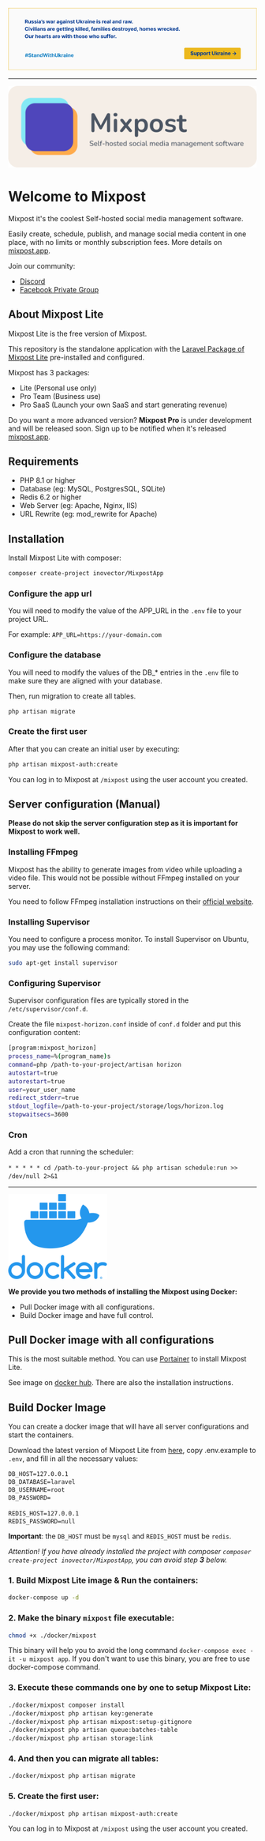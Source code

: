 [<img src="./art/standwithua.png" />](https://supportukrainenow.org)

* * *

[<img src="./art/logo.svg" alt="Logo Mixpost" />](https://mixpost.app)


# Welcome to Mixpost

Mixpost it's the coolest Self-hosted social media management software. 

Easily create, schedule, publish, and manage social media content in one place, with no limits or monthly subscription fees. More details on [mixpost.app](https://mixpost.app/).

Join our community:

- [Discord](https://discord.gg/5YdseZnK2Z)
- [Facebook Private Group](https://www.facebook.com/groups/inovector)

## About Mixpost Lite

Mixpost Lite is the free version of Mixpost.

This repository is the standalone application with the [Laravel Package of Mixpost Lite](https://github.com/inovector/mixpost) pre-installed and configured.

Mixpost has 3 packages:

- Lite (Personal use only)
- Pro Team (Business use)
- Pro SaaS (Launch your own SaaS and start generating revenue)

Do you want a more advanced version? **Mixpost Pro** is under development and will be released soon. Sign up to be notified when it's released [mixpost.app](https://mixpost.app/).

## Requirements

* PHP 8.1 or higher
* Database (eg: MySQL, PostgresSQL, SQLite)
* Redis 6.2 or higher
* Web Server (eg: Apache, Nginx, IIS)
* URL Rewrite (eg: mod_rewrite for Apache)

## Installation

Install Mixpost Lite with composer:

```bash
composer create-project inovector/MixpostApp
```

### Configure the app url

You will need to modify the value of the APP_URL in the `.env` file to your project URL.

For example: `APP_URL=https://your-domain.com`

### Configure the database

You will need to modify the values of the DB_* entries in the `.env` file to make sure they are aligned with your database.

Then, run migration to create all tables.

```bash
php artisan migrate
```

### Create the first user

After that you can create an initial user by executing:

```bash
php artisan mixpost-auth:create
```

You can log in to Mixpost at `/mixpost` using the user account you created.


## Server configuration (Manual)

**Please do not skip the server configuration step as it is important for Mixpost to work well.**

### Installing FFmpeg

Mixpost has the ability to generate images from video while uploading a video file. This would not be possible without
FFmpeg installed on your server.

You need to follow FFmpeg installation instructions on their [official website](https://ffmpeg.org/download.html).

### Installing Supervisor
You need to configure a process monitor. To install Supervisor on Ubuntu, you may use the following command: 

```bash
sudo apt-get install supervisor
```

### Configuring Supervisor

Supervisor configuration files are typically stored in the `/etc/supervisor/conf.d`. 

Create the file `mixpost-horizon.conf` inside of `conf.d` folder and put this configuration content:

```bash
[program:mixpost_horizon]
process_name=%(program_name)s
command=php /path-to-your-project/artisan horizon
autostart=true
autorestart=true
user=your_user_name
redirect_stderr=true
stdout_logfile=/path-to-your-project/storage/logs/horizon.log
stopwaitsecs=3600
```

### Cron
Add a cron that running the scheduler:

`* * * * * cd /path-to-your-project && php artisan schedule:run >> /dev/null 2>&1`

***

<img src="./art/docker.webp" width="200px" alt="Logo Docker" />

<br>

**We provide you two methods of installing the Mixpost using Docker:**

 - Pull Docker image with all configurations.
 - Build Docker image and have full control.

## Pull Docker image with all configurations
This is the most suitable method. You can use [Portainer](https://www.portainer.io/) to install Mixpost Lite.

See image on [docker hub](https://hub.docker.com/r/inovector/mixpost). There are also the installation instructions.


## Build Docker Image
You can create a docker image that will have all server configurations and start the containers.

Download the latest version of Mixpost Lite from [here](https://github.com/inovector/MixpostApp/releases), copy .env.example to `.env`, and fill in all the necessary values:
```env
DB_HOST=127.0.0.1
DB_DATABASE=laravel
DB_USERNAME=root
DB_PASSWORD=

REDIS_HOST=127.0.0.1
REDIS_PASSWORD=null
```

**Important**: the `DB_HOST` must be `mysql` and `REDIS_HOST` must be `redis`.

*Attention! If you have already installed the project with composer `composer create-project inovector/MixpostApp`, you can avoid step **3** below.*

### 1. Build Mixpost Lite image & Run the containers:
```bash
docker-compose up -d
```

### 2. Make the binary `mixpost` file executable:
```bash
chmod +x ./docker/mixpost
```
This binary will help you to avoid the long command `docker-compose exec -it -u mixpost app`. If you don't want to use this binary, you are free to use docker-compose command.

### 3. Execute these commands one by one to setup Mixpost Lite:

```bash
./docker/mixpost composer install
./docker/mixpost php artisan key:generate
./docker/mixpost php artisan mixpost:setup-gitignore
./docker/mixpost php artisan queue:batches-table
./docker/mixpost php artisan storage:link
```

### 4. And then you can migrate all tables:

```bash
./docker/mixpost php artisan migrate
```

### 5. Create the first user:
```bash
./docker/mixpost php artisan mixpost-auth:create
```

You can log in to Mixpost at `/mixpost` using the user account you created.